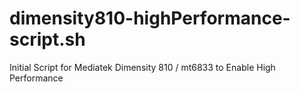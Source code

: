# dimensity810-highPerformance-script.sh
Initial Script for Mediatek Dimensity 810 / mt6833 to Enable High Performance
